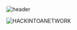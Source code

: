 ![header](https://capsule-render.vercel.app/api?type=Waving&color=000000&height=300&section=header&text=hackintoanetwork&fontColor=FFFFFF&fontAlignY=40&fontSize=70&animation=fadeIn)

<img alt="HACKINTOANETWORK" src ="https://img.shields.io/badge/Python-000000.svg?&style=for-the-badge&logo=tistory&logoColor=white"/>
